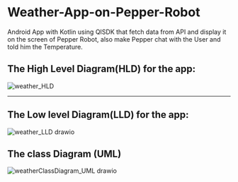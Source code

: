 # Weather-App-on-Pepper-Robot
Android App with Kotlin using QISDK that fetch data from API and display it on the screen of Pepper Robot, also make Pepper chat with the User and told him the Temperature.


The High Level Diagram(HLD) for the app:
-----------------------------------------

![weather_HLD](https://user-images.githubusercontent.com/59229510/216275143-f77f65d9-e51a-4203-8319-bd15f7e881a0.jpg)

---------------------------------------------------------------------------------------------------------------------------------------------------------------------

The Low level Diagram(LLD) for the app:
-----------------------------------------

![weather_LLD drawio](https://user-images.githubusercontent.com/59229510/216275672-bd7f07e7-1770-4a12-9d3a-138517aa2e6d.png)

The class Diagram (UML)
-----------------------------------------

![weatherClassDiagram_UML drawio](https://user-images.githubusercontent.com/59229510/216804262-fdfbd81e-75a1-4dcc-aa6c-d82775e785f7.png)
